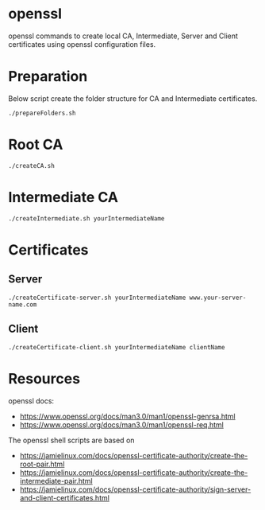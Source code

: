 # openssl
openssl commands to create local CA, Intermediate, Server and Client certificates using openssl configuration files.

# Preparation

Below script create the folder structure for CA and Intermediate certificates.

```
./prepareFolders.sh
```


# Root CA

```
./createCA.sh
```

# Intermediate CA

```
./createIntermediate.sh yourIntermediateName
```

# Certificates

## Server

```
./createCertificate-server.sh yourIntermediateName www.your-server-name.com
```

## Client

```
./createCertificate-client.sh yourIntermediateName clientName
```

# Resources

openssl docs:
- https://www.openssl.org/docs/man3.0/man1/openssl-genrsa.html
- https://www.openssl.org/docs/man3.0/man1/openssl-req.html

The openssl shell scripts are based on 
- https://jamielinux.com/docs/openssl-certificate-authority/create-the-root-pair.html
- https://jamielinux.com/docs/openssl-certificate-authority/create-the-intermediate-pair.html
- https://jamielinux.com/docs/openssl-certificate-authority/sign-server-and-client-certificates.html